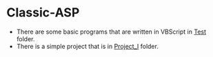 # Classic-ASP

- There are some basic programs that are written in VBScript in [Test](https://github.com/tanjina-3ni/Classic-ASP/tree/main/Test) folder.
- There is a simple project that is in [Project_I](https://github.com/tanjina-3ni/Classic-ASP/tree/main/Project_I) folder.

